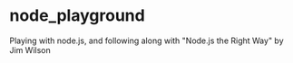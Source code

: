 node_playground
===============

Playing with node.js, and following along with "Node.js the Right Way" by Jim Wilson 
